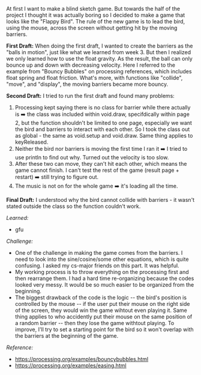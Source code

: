 At first I want to make a blind sketch game. But towards the half of the project I thought it was actually boring so I decided to make a game that looks like
the "Flappy Bird". The rule of the new game is to lead the bird, using the mouse, across the screen without getting hit by the moving barriers. 


**First Draft:**
When doing the first draft, I wanted to create the barriers as the "balls in motion", just like what we learned from week 3. But then I realized we only learned how to use the float gravity. As the result, the ball can only bounce up and down with decreasing velocity. Here I referred to the example from "Bouncy Bubbles" on processing references, which includes float spring and float friction. What's more, with functions like "collide", "move", and "display", the moving barriers became
more bouncy. 


**Second Draft:**
I tried to run the first draft and found many problems: 
1. Processing kept saying there is no class for barrier while there actually is ➡️ the class was included within void.draw, specifdically within page 2, but the function shouldn't be limited to one page, especially we want the bird and barriers to interact with each other. So I took the class out as global - the same as void.setup and void.draw. Same thing applies to keyReleased.
2. Neither the bird nor barriers is moving the first time I ran it ➡️ I tried to use println to find out why. Turned out the velocity is too slow.
3. After these two can move, they can't hit each other, which means the game cannot finish. I can't test the rest of the game (result page + restart) ➡️ still trying to figure out.
4. The music is not on for the whole game ➡️ it's loading all the time.

**Final Draft:**
I understood why the bird cannot collide with barriers - it wasn't stated outside the class so the function couldn't work.

*Learned:*
- gfu

*Challenge:*
- One of the challenge in making the game comes from the barriers. I need to look into the sine/cosine/some other equations, which is quite confusing. I asked my cs-major friends on this part. It was helpful.
- My working process is to throw everything on the processing first and then rearrange them. I had a hard time re-organizing because the codes looked very messy.
It would be so much easier to be organized from the beginning.
- The biggest drawback of the code is the logic -- the bird's position is controlled by the mouse -- if the user put their mouse on the right side of the screen, they would win the game wihtout even playing it. Same thing applies to who accidently put their mouse on the same position of a random barrier -- then they lose the 
game withtout playing. To improve, I'll try to set a starting point for the bird so it won't overlap with the barriers at the beginning of the game. 

*Reference:*

- https://processing.org/examples/bouncybubbles.html
- https://processing.org/examples/easing.html

